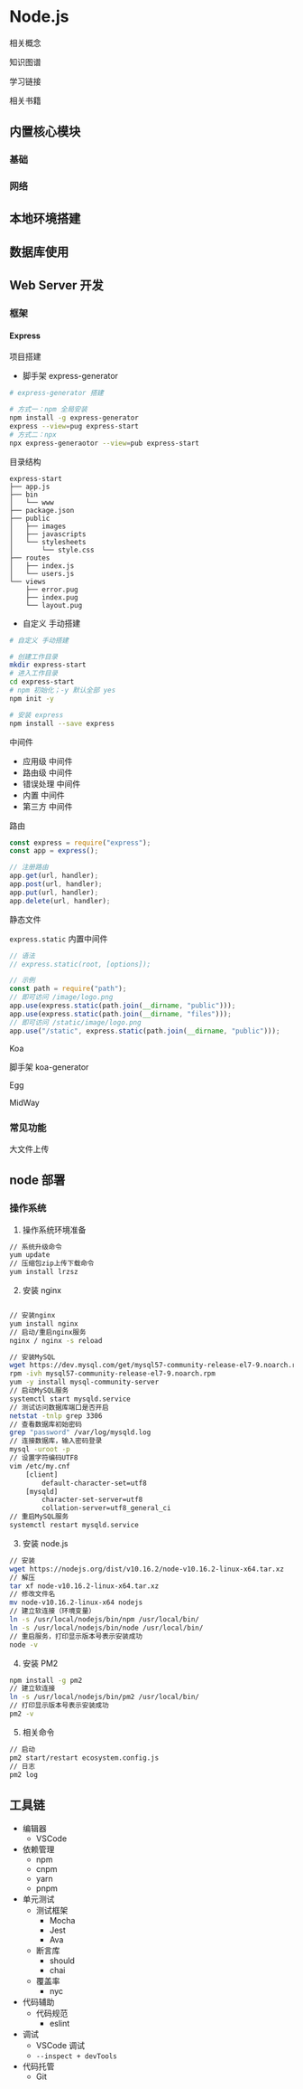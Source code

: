 # Node.js

相关概念

知识图谱

学习链接

相关书籍

## 内置核心模块

### 基础

### 网络

## 本地环境搭建

## 数据库使用

## Web Server 开发

### 框架

#### Express

项目搭建

- 脚手架 express-generator

```sh
# express-generator 搭建

# 方式一：npm 全局安装
npm install -g express-generator
express --view=pug express-start
# 方式二：npx
npx express-generaotor --view=pub express-start
```

目录结构

```
express-start
├── app.js
├── bin
│   └── www
├── package.json
├── public
│   ├── images
│   ├── javascripts
│   └── stylesheets
│       └── style.css
├── routes
│   ├── index.js
│   └── users.js
└── views
    ├── error.pug
    ├── index.pug
    └── layout.pug
```

- 自定义 手动搭建

```sh
# 自定义 手动搭建

# 创建工作目录
mkdir express-start
# 进入工作目录
cd express-start
# npm 初始化；-y 默认全部 yes
npm init -y

# 安装 express
npm install --save express
```

中间件

- 应用级 中间件
- 路由级 中间件
- 错误处理 中间件
- 内置 中间件
- 第三方 中间件

路由

```js
const express = require("express");
const app = express();

// 注册路由
app.get(url, handler);
app.post(url, handler);
app.put(url, handler);
app.delete(url, handler);
```

静态文件

`express.static` 内置中间件

```js
// 语法
// express.static(root, [options]);

// 示例
const path = require("path");
// 即可访问 /image/logo.png
app.use(express.static(path.join(__dirname, "public")));
app.use(express.static(path.join(__dirname, "files")));
// 即可访问 /static/image/logo.png
app.use("/static", express.static(path.join(__dirname, "public")));
```

Koa

脚手架 koa-generator

Egg

MidWay

### 常见功能

大文件上传

## node 部署

### 操作系统

1. 操作系统环境准备

```sh
// 系统升级命令
yum update
// 压缩包zip上传下载命令
yum install lrzsz
```

2. 安装 nginx

```sh

// 安装nginx
yum install nginx
// 启动/重启nginx服务
nginx / nginx -s reload
```

```sh
// 安装MySQL
wget https://dev.mysql.com/get/mysql57-community-release-el7-9.noarch.rpm
rpm -ivh mysql57-community-release-el7-9.noarch.rpm
yum -y install mysql-community-server
// 启动MySQL服务
systemctl start mysqld.service
// 测试访问数据库端口是否开启
netstat -tnlp grep 3306
// 查看数据库初始密码
grep "password" /var/log/mysqld.log
// 连接数据库，输入密码登录
mysql -uroot -p
// 设置字符编码UTF8
vim /etc/my.cnf
    [client]
        default-character-set=utf8
    [mysqld]
        character-set-server=utf8
        collation-server=utf8_general_ci
// 重启MySQL服务
systemctl restart mysqld.service
```

3. 安装 node.js

```sh
// 安装
wget https://nodejs.org/dist/v10.16.2/node-v10.16.2-linux-x64.tar.xz
// 解压
tar xf node-v10.16.2-linux-x64.tar.xz
// 修改文件名
mv node-v10.16.2-linux-x64 nodejs
// 建立软连接（环境变量）
ln -s /usr/local/nodejs/bin/npm /usr/local/bin/
ln -s /usr/local/nodejs/bin/node /usr/local/bin/
// 重启服务，打印显示版本号表示安装成功
node -v
```

4. 安装 PM2

```sh
npm install -g pm2
// 建立软连接
ln -s /usr/local/nodejs/bin/pm2 /usr/local/bin/
// 打印显示版本号表示安装成功
pm2 -v
```

5. 相关命令

```sh
// 启动
pm2 start/restart ecosystem.config.js
// 日志
pm2 log
```

## 工具链

- 编辑器
  - VSCode
- 依赖管理
  - npm
  - cnpm
  - yarn
  - pnpm
- 单元测试
  - 测试框架
    - Mocha
    - Jest
    - Ava
  - 断言库
    - should
    - chai
  - 覆盖率
    - nyc
- 代码辅助
  - 代码规范
    - eslint
- 调试
  - VSCode 调试
  - `--inspect + devTools`
- 代码托管
  - Git
